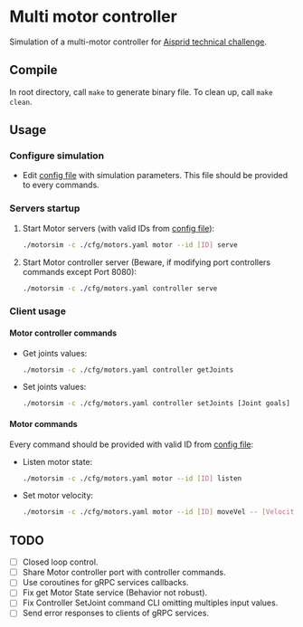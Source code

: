 # Multi motor controller
Simulation of a multi-motor controller for [Aisprid technical challenge](doc/Aisprid_ingenieur_robotique_challenge_technique.pdf).

## Compile
In root directory, call `make` to generate binary file. To clean up, call `make clean`.
## Usage
### Configure simulation
- Edit [config file](./cfg/motors.yaml) with simulation parameters. This file should be provided to every commands.
### Servers startup
1. Start Motor servers (with valid IDs from [config file](./cfg/motors.yaml)):
    ```bash
    ./motorsim -c ./cfg/motors.yaml motor --id [ID] serve
    ```
2. Start Motor controller server (Beware, if modifying port controllers commands except Port 8080):
    ```bash
    ./motorsim -c ./cfg/motors.yaml controller serve
    ```
### Client usage
#### Motor controller commands
- Get joints values: 
    ```bash
    ./motorsim -c ./cfg/motors.yaml controller getJoints
    ```
- Set joints values:
    ```bash
    ./motorsim -c ./cfg/motors.yaml controller setJoints [Joint goals]
    ```
#### Motor commands
Every command should be provided with valid ID from [config file](./cfg/motors.yaml):
- Listen motor state:
    ```bash
    ./motorsim -c ./cfg/motors.yaml motor --id [ID] listen
    ```
- Set motor velocity:
    ```bash
    ./motorsim -c ./cfg/motors.yaml motor --id [ID] moveVel -- [Velocity]
    ```

## TODO
- [ ] Closed loop control.
- [ ] Share Motor controller port with controller commands.
- [ ] Use coroutines for gRPC services callbacks.
- [ ] Fix get Motor State service (Behavior not robust).
- [ ] Fix Controller SetJoint command CLI omitting multiples input values.
- [ ] Send error responses to clients of gRPC services.